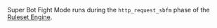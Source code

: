---
---

Super Bot Fight Mode runs during the `http_request_sbfm` phase of the [Ruleset Engine](https://developers.cloudflare.com/ruleset-engine/about#phases).
